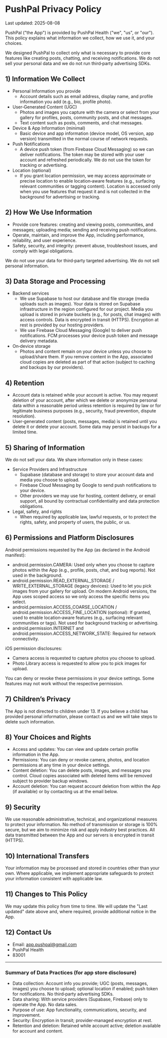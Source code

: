 # PushPal Privacy Policy

Last updated: 2025-08-08

PushPal ("the App") is provided by PushPal Health ("we", "us", or "our"). This policy explains what information we collect, how we use it, and your choices.

We designed PushPal to collect only what is necessary to provide core features like creating posts, chatting, and receiving notifications. We do not sell your personal data and we do not run third‑party advertising SDKs.

## 1) Information We Collect

- Personal Information you provide
  - Account details such as email address, display name, and profile information you add (e.g., bio, profile photo).
- User‑Generated Content (UGC)
  - Photos and images you capture with the camera or select from your gallery for profiles, posts, community posts, and chat messages.
  - Text content such as posts, comments, and chat messages.
- Device & App Information (minimal)
  - Basic device and app information (device model, OS version, app version) transmitted in the normal course of network requests.
- Push Notifications
  - A device push token (from Firebase Cloud Messaging) so we can deliver notifications. The token may be stored with your user account and refreshed periodically. We do not use the token for tracking or advertising.
- Location (optional)
  - If you grant location permission, we may access approximate or precise location to enable location‑aware features (e.g., surfacing relevant communities or tagging content). Location is accessed only when you use features that request it and is not collected in the background for advertising or tracking.

## 2) How We Use Information

- Provide core features: creating and viewing posts, communities, and messages; uploading media; sending and receiving push notifications.
- Operate, maintain, and improve the App, including performance, reliability, and user experience.
- Safety, security, and integrity: prevent abuse, troubleshoot issues, and comply with legal obligations.

We do not use your data for third‑party targeted advertising. We do not sell personal information.

## 3) Data Storage and Processing

- Backend services
  - We use Supabase to host our database and file storage (media uploads such as images). Your data is stored on Supabase infrastructure in the region configured for our project. Media you upload is stored in private buckets (e.g., for posts, chat images) with access controls. Data is encrypted in transit (HTTPS). Encryption at rest is provided by our hosting providers.
  - We use Firebase Cloud Messaging (Google) to deliver push notifications. FCM processes your device push token and message delivery metadata.
- On‑device storage
  - Photos and content remain on your device unless you choose to upload/share them. If you remove content in the App, associated cloud copies are deleted as part of that action (subject to caching and backups by our providers).

## 4) Retention

- Account data is retained while your account is active. You may request deletion of your account, after which we delete or anonymize personal data within a reasonable period unless retention is required by law or for legitimate business purposes (e.g., security, fraud prevention, dispute resolution).
- User‑generated content (posts, messages, media) is retained until you delete it or delete your account. Some data may persist in backups for a limited time.

## 5) Sharing of Information

We do not sell your data. We share information only in these cases:
- Service Providers and Infrastructure
  - Supabase (database and storage) to store your account data and media you choose to upload.
  - Firebase Cloud Messaging by Google to send push notifications to your device.
  - Other providers we may use for hosting, content delivery, or email support, all bound by contractual confidentiality and data protection obligations.
- Legal, safety, and rights
  - When required by applicable law, lawful requests, or to protect the rights, safety, and property of users, the public, or us.

## 6) Permissions and Platform Disclosures

Android permissions requested by the App (as declared in the Android manifest):
- android.permission.CAMERA: Used only when you choose to capture photos within the App (e.g., profile, posts, chat, and bug reports). Not used in the background.
- android.permission.READ_EXTERNAL_STORAGE / WRITE_EXTERNAL_STORAGE (legacy devices): Used to let you pick images from your gallery for upload. On modern Android versions, the App uses scoped access so we only access the specific items you select.
- android.permission.ACCESS_COARSE_LOCATION / android.permission.ACCESS_FINE_LOCATION (optional): If granted, used to enable location‑aware features (e.g., surfacing relevant communities or tags). Not used for background tracking or advertising.
- android.permission.INTERNET and android.permission.ACCESS_NETWORK_STATE: Required for network connectivity.

iOS permission disclosures:
- Camera access is requested to capture photos you choose to upload.
- Photo Library access is requested to allow you to pick images for upload.

You can deny or revoke these permissions in your device settings. Some features may not work without the respective permission.

## 7) Children’s Privacy

The App is not directed to children under 13. If you believe a child has provided personal information, please contact us and we will take steps to delete such information.

## 8) Your Choices and Rights

- Access and updates: You can view and update certain profile information in the App.
- Permissions: You can deny or revoke camera, photos, and location permissions at any time in your device settings.
- Content deletion: You can delete posts, images, and messages you control. Cloud copies associated with deleted items will be removed subject to provider backup windows.
- Account deletion: You can request account deletion from within the App (if available) or by contacting us at the email below.

## 9) Security

We use reasonable administrative, technical, and organizational measures to protect your information. No method of transmission or storage is 100% secure, but we aim to minimize risk and apply industry best practices. All data transmitted between the App and our servers is encrypted in transit (HTTPS).

## 10) International Transfers

Your information may be processed and stored in countries other than your own. Where applicable, we implement appropriate safeguards to protect your information consistent with applicable law.

## 11) Changes to This Policy

We may update this policy from time to time. We will update the "Last updated" date above and, where required, provide additional notice in the App.

## 12) Contact Us

- Email: app.pushpal@gmail.com
- PushPal Health
- 83001

---

### Summary of Data Practices (for app store disclosure)
- Data collection: Account info you provide; UGC (posts, messages, images) you choose to upload; optional location if enabled; push token for notifications. No third‑party advertising SDKs.
- Data sharing: With service providers (Supabase, Firebase) only to operate the App. No data sales.
- Purpose of use: App functionality, communications, security, and improvement.
- Security: Encryption in transit; provider‑managed encryption at rest.
- Retention and deletion: Retained while account active; deletion available for account and content. 
